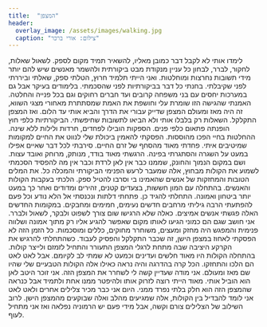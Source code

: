 ```yaml
---
title:  "המצפן"
header:
  overlay_image: /assets/images/walking.jpg
  caption: "צילום: אורי ברכר"
---
```


לימדו אותי לא לקבל דבר כמובן מאליו, להשאיר תמיד מקום לספק. לשאול שאלות, לחקור, לברר, לבחון כל עניין מנקודת מבט ביקורתית ולהשמר מאנשים שיש להם יותר מידי תשובות נחרצות ומוחלטות.
ואני הייתי תלמיד חרוץ, הטלתי ספק, שאלתי וביררתי לפני שקיבלתי. בחנתי כל דבר בביקורתיות לפני שהסכמתי. בלימודים בעיקר אבל גם במערכות יחסים עם בני משפחה קרובים ועד חברים רחוקים וגם בכל פנייה והחלטה. האמנתי שהגישה הזו שומרת עלי וחושפת את האמת שמסתתרת מאחורי מצגי השווא, זה היה מאז ומעולם המצפן שדייק עבורי את הדרך והביא אותי עד הלום.
ואז המצפן התקלקל. השאלות רק בלבלו אותי ולא הביאו לתשובות שחיפשתי. הביקורתיות כלפי חוץ הופנתה פתאום כלפי פנים. הספקות הובילו לפחדים, חרדות ולילות ללא שינה. ההחלטות בחיי הפכו מהוססות. הפסקתי להאמין ביכולת שלי לנווט את החיים למקומות שמיטיבים איתי. פחדתי מאוד מהסחף של זרם החיים. סירבתי לכל דבר שאיים אפילו במעט על השגרה והסתגרתי בפינה. הרגשתי מאוד בודד, מנותק, מרוחק ואובד עצות.
ושם במקום הנמוך והחונק, שממנו כבר אין לאן לרדת וכבר אין מה להפסיד הסכמתי לשמוע את הקולות מבחוץ, אלה שמעבר לרעש הפנימי הביקורתי והמכלה כל. את המלים הטובות והמחזקות של אנשים שהאמינו בי וסרבו להטיל ספק. הלכתי בעקבות הקולות והאנשים. בהתחלה עם המון חששות, בצעדים קטנים, זהירים ומדודים ואחר כך במעט יותר ביטחון ואמונה.
התחלתי להגיד כן. פתחתי דלתות ונכנסתי אל הלא נודע וכל פעם להפתעתי הרבה גיליתי מרחבים חדשים נעימים, חמימים ומחבקים. במקומות החדשים האלה פגשתי אנשים אמיצים. כאלה שלא הרגישו שום צורך לשפוט ולבקר, לשאול ולברר. אני חושב שגם הם כמוני הגיעו לאותו מקום שאפשר להגיע אליו רק מתוך אמונה ושלווה פנימית והמפגש היה מחזק ומעצים, משוחרר מחוקים, כללים ומוסכמות.
כל הזמן הזה לא הפסקתי לאחוז במצפן הישן, זה שכבר התקלקל והפסיק לעבוד. כשהתחלתי להרגיש את הקרקע היציבה שבה מתחת לרגלי המצפן התעורר והתחיל לזמזם ולייצר קולות. בהתחלה הקולות היו מאוד חלשים ועדינים וכמעט לא שמתי לב לקיומם. אבל לאט לאט הם הלכו והתחזקו. הכל קרה בהדרגה והיה נראה כאילו אלה הקולות הטבעיים שלי שהיו שם מאז ומעולם.
אני מודה שעדיין קשה לי לשחרר את המצפן הזה. אני זוכר היטב לאן הוא הוביל אותי. מאוד הייתי רוצה לזרוק אותו ולהיפטר ממנו אחת ולתמיד אבל כנראה שהמצפן הזה הוא חלק בלתי נפרד ממני. היום אני כבר מכיר צלילים אחרים ולאט לאט אני לומד להבדיל בין הקולות, אלה שמגיעים מהלב ואלה שבוקעים מהמצפן הישן. לרוב השילוב של הצלילים צורם וקשה, אבל מידי פעם יש הרמוניה נפלאה ואז אני מתחיל לעוף.
